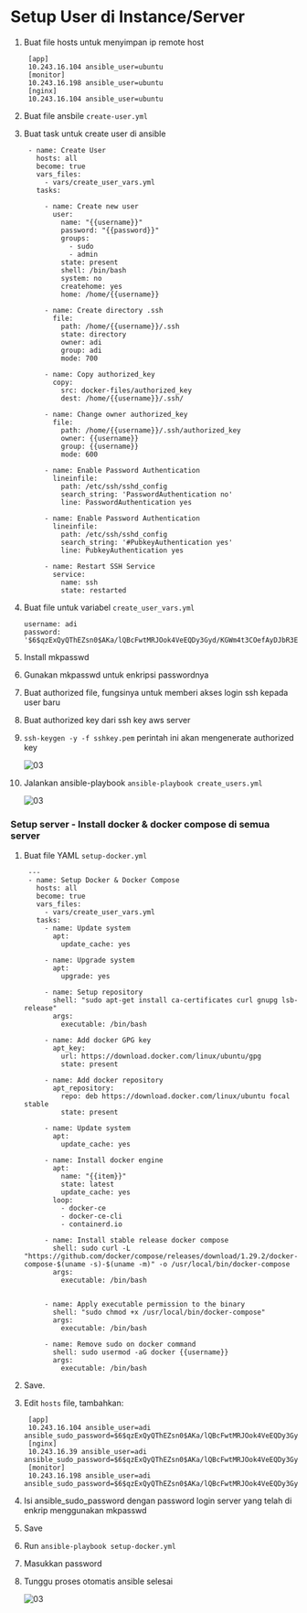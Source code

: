 # Setup User di Instance/Server

1. Buat file hosts untuk menyimpan ip remote host
   ```
    [app]
    10.243.16.104 ansible_user=ubuntu
    [monitor]
    10.243.16.198 ansible_user=ubuntu
    [nginx]
    10.243.16.104 ansible_user=ubuntu

   ```

2. Buat file ansbile ``create-user.yml``
3. Buat task untuk create user di ansible
   ```
    - name: Create User
      hosts: all
      become: true
      vars_files:
        - vars/create_user_vars.yml
      tasks:

        - name: Create new user
          user:
            name: "{{username}}"
            password: "{{password}}"
            groups:
              - sudo
              - admin
            state: present
            shell: /bin/bash
            system: no
            createhome: yes
            home: /home/{{username}}

        - name: Create directory .ssh
          file:   
            path: /home/{{username}}/.ssh
            state: directory
            owner: adi
            group: adi
            mode: 700

        - name: Copy authorized_key
          copy: 
            src: docker-files/authorized_key
            dest: /home/{{username}}/.ssh/

        - name: Change owner authorized_key
          file: 
            path: /home/{{username}}/.ssh/authorized_key
            owner: {{username}}
            group: {{username}}
            mode: 600

        - name: Enable Password Authentication
          lineinfile:
            path: /etc/ssh/sshd_config
            search_string: 'PasswordAuthentication no'
            line: PasswordAuthentication yes

        - name: Enable Password Authentication
          lineinfile:
            path: /etc/ssh/sshd_config
            search_string: '#PubkeyAuthentication yes'
            line: PubkeyAuthentication yes

        - name: Restart SSH Service
          service:
            name: ssh
            state: restarted

   ```
3. Buat file untuk variabel ``create_user_vars.yml``
   ```
   username: adi
   password: '$6$qzExQyQThEZsn0$AKa/lQBcFwtMRJOok4VeEQDy3Gyd/KGWm4t3COefAyDJbR3E6NPY9jDq1pUV/PBAuNjby/QZC7IWJHB6/Ab4s1'
   
   ```
4. Install mkpasswd
5. Gunakan mkpasswd untuk enkripsi passwordnya
6. Buat authorized file, fungsinya untuk memberi akses login ssh kepada user baru
7. Buat authorized key dari ssh key aws server
8. ``ssh-keygen -y -f sshkey.pem`` perintah ini akan mengenerate authorized key

   ![03](assets/ssh-key.png) <br />

8. Jalankan ansible-playbook ``ansible-playbook create_users.yml``

   ![03](assets/create-user-4.png) <br />

### Setup server - Install docker & docker compose di semua server

1. Buat file YAML ``setup-docker.yml``
   ```
    ---
    - name: Setup Docker & Docker Compose
      hosts: all
      become: true
      vars_files:
        - vars/create_user_vars.yml
      tasks:
        - name: Update system
          apt:
            update_cache: yes

        - name: Upgrade system
          apt:
            upgrade: yes

        - name: Setup repository
          shell: "sudo apt-get install ca-certificates curl gnupg lsb-release"
          args:
            executable: /bin/bash

        - name: Add docker GPG key
          apt_key:
            url: https://download.docker.com/linux/ubuntu/gpg
            state: present

        - name: Add docker repository
          apt_repository:
            repo: deb https://download.docker.com/linux/ubuntu focal stable
            state: present

        - name: Update system
          apt:
            update_cache: yes

        - name: Install docker engine
          apt:
            name: "{{item}}"
            state: latest
            update_cache: yes
          loop:
            - docker-ce
            - docker-ce-cli
            - containerd.io

        - name: Install stable release docker compose
          shell: sudo curl -L "https://github.com/docker/compose/releases/download/1.29.2/docker-compose-$(uname -s)-$(uname -m)" -o /usr/local/bin/docker-compose
          args:
            executable: /bin/bash


        - name: Apply executable permission to the binary
          shell: "sudo chmod +x /usr/local/bin/docker-compose"
          args:
            executable: /bin/bash

        - name: Remove sudo on docker command
          shell: sudo usermod -aG docker {{username}}
          args:
            executable: /bin/bash
   ```

2. Save.
3. Edit ``hosts`` file, tambahkan:
   ```
    [app]
    10.243.16.104 ansible_user=adi ansible_sudo_password=$6$qzExQyQThEZsn0$AKa/lQBcFwtMRJOok4VeEQDy3Gyd/KGWm4t3COefAyDJbR3E6NPY9jDq1pUV/PBAuNjby/QZC7IWJHB6/Ab4s1
    [nginx]
    10.243.16.39 ansible_user=adi ansible_sudo_password=$6$qzExQyQThEZsn0$AKa/lQBcFwtMRJOok4VeEQDy3Gyd/KGWm4t3COefAyDJbR3E6NPY9jDq1pUV/PBAuNjby/QZC7IWJHB6/Ab4s1
    [monitor]
    10.243.16.198 ansible_user=adi ansible_sudo_password=$6$qzExQyQThEZsn0$AKa/lQBcFwtMRJOok4VeEQDy3Gyd/KGWm4t3COefAyDJbR3E6NPY9jDq1pUV/PBAuNjby/QZC7IWJHB6/Ab4s1

   ```
4. Isi ansible_sudo_password dengan password login server yang telah di enkrip menggunakan mkpasswd 
5. Save
6. Run ``ansible-playbook setup-docker.yml``
7. Masukkan password
8. Tunggu proses otomatis ansible selesai

   ![03](assets/ansible-docker.png) <br />
  
